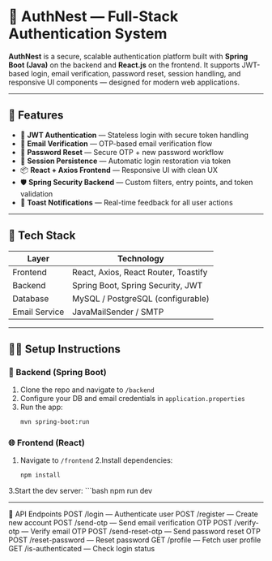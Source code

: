 # 📘 AuthNest — Full-Stack Authentication System

**AuthNest** is a secure, scalable authentication platform built with **Spring Boot (Java)** on the backend and **React.js** on the frontend. It supports JWT-based login, email verification, password reset, session handling, and responsive UI components — designed for modern web applications.

---

## 🚀 Features

- 🔐 **JWT Authentication** — Stateless login with secure token handling
- 📧 **Email Verification** — OTP-based email verification flow
- 🔁 **Password Reset** — Secure OTP + new password workflow
- 🧠 **Session Persistence** — Automatic login restoration via token
- 📦 **React + Axios Frontend** — Responsive UI with clean UX
- 🛡️ **Spring Security Backend** — Custom filters, entry points, and token validation
- 📨 **Toast Notifications** — Real-time feedback for all user actions

---

## 🧱 Tech Stack

| Layer        | Technology                          |
|--------------|-------------------------------------|
| Frontend     | React, Axios, React Router, Toastify |
| Backend      | Spring Boot, Spring Security, JWT   |
| Database     | MySQL / PostgreSQL (configurable)   |
| Email Service| JavaMailSender / SMTP               |


---

## 🧑‍💻 Setup Instructions

### 🔧 Backend (Spring Boot)

1. Clone the repo and navigate to `/backend`
2. Configure your DB and email credentials in `application.properties`
3. Run the app:
   ```bash
   mvn spring-boot:run

### 🌐 Frontend (React)
1. Navigate to `/frontend`
2.Install dependencies:
      ```bash
      npm install
3.Start the dev server:
      ```bash
      npm run dev

---

🔄 API Endpoints
POST /login — Authenticate user
POST /register — Create new account
POST /send-otp — Send email verification OTP
POST /verify-otp — Verify email OTP
POST /send-reset-otp — Send password reset OTP
POST /reset-password — Reset password
GET /profile — Fetch user profile
GET /is-authenticated — Check login status








